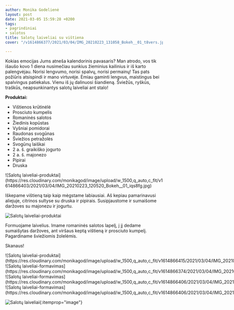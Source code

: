 ```yaml
---
author: Monika Godelienė
layout: post
date: 2021-03-05 15:59:28 +0200
tags:
- pagrindiniai
- salotos
title: Salotų laiveliai su vištiena
cover: "/v1614866377/2021/03/04/IMG_20210223_131058_Bokeh__01_t8vers.jpg"

---
```

Kokias emocijas Jums atneša kalendorinis pavasaris? Man atrodo, vos tik išaušo kovo 1 diena nusimečiau sunkius žieminius kailinius ir iš karto palengvėjau. Norisi lengvumo, norisi spalvų, norisi permainų! Tas pats požiūris atsispindi ir mano virtuvėje. Ėmiau gaminti lengvus, maistingus bei spalvingus patiekalus. Vienu iš jų dalinuosi šiandieną. Šviežūs, ryškūs, traškūs, neapsunkinantys salotų laiveliai ant stalo!

**Produktai:**

* <span itemprop="recipeIngredient">Vištienos krūtinėlė</span> 
* <span itemprop="recipeIngredient">Prosciuto kumpelis</span>  
* <span itemprop="recipeIngredient">Romaninės salotos</span>  
* <span itemprop="recipeIngredient">Žiedinis kopūstas</span>  
* <span itemprop="recipeIngredient">Vyšniai pomidorai</span> 
* <span itemprop="recipeIngredient">Raudonas svogūnas</span>  
* <span itemprop="recipeIngredient">Šviežios petražolės</span> 
* <span itemprop="recipeIngredient">Svogūnų laiškai</span>
* <span itemprop="recipeIngredient">2 a. š. graikiško jogurto</span>  
* <span itemprop="recipeIngredient">2 a. š. majonezo</span>  
* <span itemprop="recipeIngredient">Pipirai</span>  
* <span itemprop="recipeIngredient">Druska</span>

<div itemprop="recipeInstructions" markdown="1">
![Salotų laiveliai-produktai](https://res.cloudinary.com/monikagod/image/upload/w_1500,q_auto,c_fit/v1614866403/2021/03/04/IMG_20210223_120520_Bokeh__01_iqs8fg.jpg)  

Iškepame vištieną taip kaip mėgstame labiausiai. Aš kepiau pamarinavusi aliejuje, citrinos sultyse su druska ir pipirais. Susipjaustome ir sumaišome daržoves su majonezu ir jogurtu.  
  
![Salotų laiveliai-produktai](https://res.cloudinary.com/monikagod/image/upload/w_1500,q_auto,c_fit/v1614866402/2021/03/04/IMG_20210223_124706_Bokeh__01_s5qzxt.jpg)  

Formuojame laivelius. Imame romaninės salotos lapelį, į jį dedame sumaišytas daržoves, ant viršaus keptą vištieną ir prosciuto kumpelį. Pagardiname šviežiomis žolelėmis.
</div>  
  
Skanaus!

<div class="row">
<div class="six columns" markdown="1">
![Salotų laiveliai-produktai](https://res.cloudinary.com/monikagod/image/upload/w_1500,q_auto,c_fit/v1614866415/2021/03/04/IMG_20210223_125922__01_h9m6uo.jpg)  
</div>
<div class="six columns" markdown="1">
![Salotų laiveliai-formavimas](https://res.cloudinary.com/monikagod/image/upload/w_1500,q_auto,c_fit/v1614866374/2021/03/04/IMG_20210223_130010_Bokeh__01_olnykq.jpg)
</div>
</div>

<div class="row">
<div class="six columns" markdown="1">
![Salotų laiveliai-formavimas](https://res.cloudinary.com/monikagod/image/upload/w_1500,q_auto,c_fit/v1614866406/2021/03/04/IMG_20210223_130050__01_uqdtj9.jpg) 
</div>
<div class="six columns" markdown="1">
![Salotų laiveliai-formavimas](https://res.cloudinary.com/monikagod/image/upload/w_1500,q_auto,c_fit/v1614866406/2021/03/04/IMG_20210223_130122__01_qbuxy0.jpg)
</div>
</div>

![Salotų laiveliai](https://res.cloudinary.com/monikagod/image/upload/w_1500,q_auto,c_fit/v1614866377/2021/03/04/IMG_20210223_131058_Bokeh__01_t8vers.jpg){:itemprop="image"}